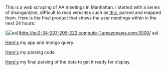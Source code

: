 This is a web scraping of AA meetings in Manhattan. I started with a series of disorganized, difficult to read websites such as [this](http://visualizedata.github.io/datastructures/data/m01.html), parsed and mapped them. Here is the final product that shows the user meetings within in the next 24 hours: 



[![aa](https://user-images.githubusercontent.com/15457713/33800427-7ca32f50-dd0d-11e7-9de9-2ef9b836984a.png)](http://ec2-34-207-205-222.compute-1.amazonaws.com:3000/
aa)


[Here's](https://raw.githubusercontent.com/ryezzz/data-structures/master/aaMeetings/generatingmapfiles/app.js) my app and mongo query.

[Here's](https://raw.githubusercontent.com/ryezzz/data-structures/master/aaMeetings/finalparse.js
) my parsing code

[Here's](https://raw.githubusercontent.com/ryezzz/data-structures/master/aaMeetings/generatingmapfiles/index3.html) my final parsing of the data to get it ready for display.

